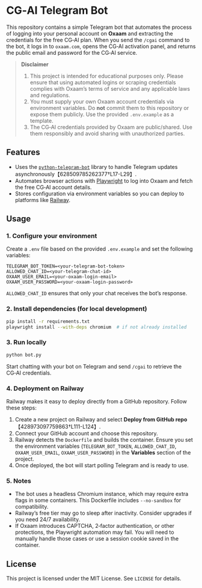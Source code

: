 # CG‑AI Telegram Bot

This repository contains a simple Telegram bot that automates the process of logging into your
personal account on **Oxaam** and extracting the credentials for the free CG‑AI plan.
When you send the `/cgai` command to the bot, it logs in to `oxaam.com`,
opens the CG‑AI activation panel, and returns the public email and password
for the CG‑AI service.

> **Disclaimer**
>
> 1. This project is intended for educational purposes only. Please ensure that using
>    automated logins or scraping credentials complies with Oxaam’s terms of service and
>    any applicable laws and regulations.
> 2. You must supply your own Oxaam account credentials via environment variables. Do **not**
>    commit them to this repository or expose them publicly. Use the provided
>    `.env.example` as a template.
> 3. The CG‑AI credentials provided by Oxaam are public/shared. Use them responsibly
>    and avoid sharing with unauthorized parties.

## Features

- Uses the [`python-telegram-bot`](https://python-telegram-bot.org/) library to handle
  Telegram updates asynchronously【628509785262377†L17-L29】.
- Automates browser actions with [Playwright](https://playwright.dev/python/) to log into
  Oxaam and fetch the free CG‑AI account details.
- Stores configuration via environment variables so you can deploy to
  platforms like [Railway](https://railway.app).

## Usage

### 1. Configure your environment

Create a `.env` file based on the provided `.env.example` and set the following variables:

```
TELEGRAM_BOT_TOKEN=<your‑telegram‑bot‑token>
ALLOWED_CHAT_ID=<your‑telegram‑chat‑id>
OXAAM_USER_EMAIL=<your‑oxaam‑login‑email>
OXAAM_USER_PASSWORD=<your‑oxaam‑login‑password>
```

`ALLOWED_CHAT_ID` ensures that only your chat receives the bot’s response.

### 2. Install dependencies (for local development)

```bash
pip install -r requirements.txt
playwright install --with-deps chromium  # if not already installed
```

### 3. Run locally

```bash
python bot.py
```

Start chatting with your bot on Telegram and send `/cgai` to retrieve the CG‑AI credentials.

### 4. Deployment on Railway

Railway makes it easy to deploy directly from a GitHub repository. Follow these steps:

1. Create a new project on Railway and select **Deploy from GitHub repo**【428973097759863†L111-L124】.
2. Connect your GitHub account and choose this repository.
3. Railway detects the `Dockerfile` and builds the container. Ensure you set the
   environment variables (`TELEGRAM_BOT_TOKEN`, `ALLOWED_CHAT_ID`, `OXAAM_USER_EMAIL`,
   `OXAAM_USER_PASSWORD`) in the **Variables** section of the project.
4. Once deployed, the bot will start polling Telegram and is ready to use.

### 5. Notes

- The bot uses a headless Chromium instance, which may require extra flags in some
  containers. This Dockerfile includes `--no-sandbox` for compatibility.
- Railway’s free tier may go to sleep after inactivity. Consider upgrades if you
  need 24/7 availability.
- If Oxaam introduces CAPTCHA, 2‑factor authentication, or other protections,
  the Playwright automation may fail. You will need to manually handle those cases or
  use a session cookie saved in the container.

## License

This project is licensed under the MIT License. See `LICENSE` for details.